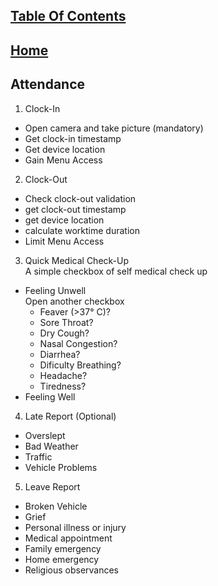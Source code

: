 ## [Table Of Contents](https://github.com/diohlicious/collection-management-app/blob/master/Readme.md)
## [Home](https://github.com/diohlicious/collection-management-app/blob/master/Menu.md)
## Attendance

1. Clock-In
- Open camera and take picture (mandatory)
- Get clock-in timestamp
- Get device location
- Gain Menu Access
2. Clock-Out
- Check clock-out validation
- get clock-out timestamp
- get device location
- calculate worktime duration
- Limit Menu Access
3. Quick Medical Check-Up  
A simple checkbox of self medical check up
- Feeling Unwell  
Open another checkbox
  - Feaver (>37° C)?
  - Sore Throat?
  - Dry Cough?
  - Nasal Congestion?
  - Diarrhea?
  - Dificulty Breathing?
  - Headache?
  - Tiredness?
- Feeling Well  
4. Late Report (Optional)
- Overslept
- Bad Weather
- Traffic
- Vehicle Problems
5. Leave Report
- Broken Vehicle
- Grief
- Personal illness or injury
- Medical appointment
- Family emergency
- Home emergency
- Religious observances
